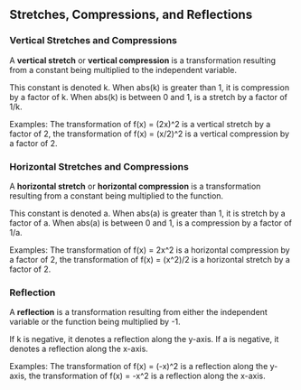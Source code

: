Stretches, Compressions, and Reflections
-------

### Vertical Stretches and Compressions

A **vertical stretch** or **vertical compression** is a transformation resulting from a constant being multiplied to the independent variable.

This constant is denoted k. When abs(k) is greater than 1, it is compression by a factor of k. When abs(k) is between 0 and 1, is a stretch by a factor of 1/k.
 
Examples: The transformation of f(x) = (2x)^2 is a vertical stretch by a factor of 2, the transformation of f(x) = (x/2)^2 is a vertical compression by a factor of 2.
 
 
### Horizontal Stretches and Compressions

A **horizontal stretch** or **horizontal compression** is a transformation resulting from a constant being multiplied to the function.

This constant is denoted a. When abs(a) is greater than 1, it is stretch by a factor of a. When abs(a) is between 0 and 1, is a compression by a factor of 1/a.
 
Examples: The transformation of f(x) = 2x^2 is a horizontal compression by a factor of 2, the transformation of f(x) = (x^2)/2 is a horizontal stretch by a factor of 2.


### Reflection

A **reflection** is a transformation resulting from either the independent variable or the function being multiplied by -1.

If k is negative, it denotes a reflection along the y-axis. If a is negative, it denotes a reflection along the x-axis.

Examples: The transformation of f(x) = (-x)^2 is a reflection along the y-axis, the transformation of f(x) = -x^2 is a reflection along the x-axis.